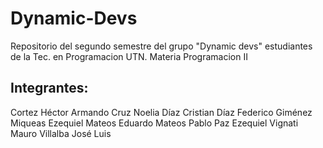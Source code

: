 # Dynamic-Devs
Repositorio del segundo semestre del grupo "Dynamic devs" estudiantes de la Tec. en Programacion UTN. Materia Programacion II

## Integrantes:
Cortez Héctor Armando
Cruz Noelia
Díaz Cristian
Díaz Federico
Giménez Miqueas Ezequiel
Mateos Eduardo
Mateos Pablo
Paz Ezequiel
Vignati Mauro
Villalba José Luis
